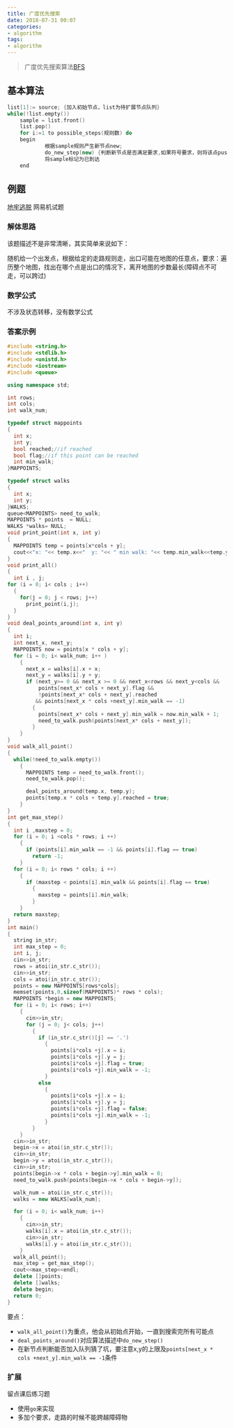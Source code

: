 ```yaml
---
title: 广度优先搜索
date: 2018-07-31 00:07
categories:
- algorithm
tags:
- algorithm
---
```



>广度优先搜索算法[BFS](https://en.wikipedia.org/wiki/Breadth-first_search)

## 基本算法 ##

``` c++
list[1]:= source; {加入初始节点，list为待扩展节点队列}
while(!list.empty())
    sample = list.front()
    list.pop()
    for i:=1 to possible_steps(规则数) do
    begin
            根据sample规则产生新节点new;
            do_new_step(new) {判断新节点是否满足要求,如果符号要求，则将该点push到list队列中}
            将sample标记为已到达
    end
```

## 例题 ##

[地牢逃脱](https://www.nowcoder.com/practice/0385945b7d834a99bc0010e67f892e38?tpId=85&tqId=29831&rp=1&ru=/ta/2017test&qru=/ta/2017test/question-ranking)
网易机试题

### 解体思路 ###

该题描述不是非常清晰，其实简单来说如下：

随机给一个出发点，根据给定的走路规则走，出口可能在地图的任意点，要求：遍历整个地图，找出在哪个点是出口的情况下，离开地图的步数最长(障碍点不可走，可以跨过)

### 数学公式 ###

不涉及状态转移，没有数学公式

### 答案示例 ###

``` c++
#include <string.h>
#include <stdlib.h>
#include <unistd.h>
#include <iostream>
#include <queue>

using namespace std;

int rows;
int cols;
int walk_num;

typedef struct mappoints
{
  int x;
  int y;
  bool reached;//if reached
  bool flag;//if this point can be reached
  int min_walk;
}MAPPOINTS;

typedef struct walks
{
  int x;
  int y;
}WALKS;
queue<MAPPOINTS> need_to_walk;
MAPPOINTS * points  = NULL;
WALKS *walks= NULL;
void print_point(int x, int y)
{
  MAPPOINTS temp = points[x*cols + y];
  cout<<"x: "<< temp.x<<"  y: "<< " min walk: "<< temp.min_walk<<temp.y<<" can be walk: "<<temp.flag<< " reached:"<<temp.reached<<endl;
}
void print_all()
{
  int i , j;
for (i = 0; i< cols ; i++)
  {
    for(j = 0; j < rows; j++)
      print_point(i,j);
  }
}
void deal_points_around(int x, int y)
{
  int i;
  int next_x, next_y;
  MAPPOINTS now = points[x * cols + y];
  for (i = 0; i< walk_num; i++ )
    {
      next_x = walks[i].x + x;
      next_y = walks[i].y + y;
      if (next_y>= 0 && next_x >= 0 && next_x<rows && next_y<cols &&
          points[next_x* cols + next_y].flag &&
          !points[next_x* cols + next_y].reached
         && points[next_x * cols +next_y].min_walk == -1)
        {
          points[next_x* cols + next_y].min_walk = now.min_walk + 1;
          need_to_walk.push(points[next_x* cols + next_y]);
        }
    }
}
void walk_all_point()
{
  while(!need_to_walk.empty())
    {
      MAPPOINTS temp = need_to_walk.front();
      need_to_walk.pop();

      deal_points_around(temp.x, temp.y);
      points[temp.x * cols + temp.y].reached = true;
    }
}
int get_max_step()
{
  int i ,maxstep = 0;
  for (i = 0; i <cols * rows; i ++)
    {
      if (points[i].min_walk == -1 && points[i].flag == true)
        return -1;
    }
  for (i = 0; i< rows * cols; i ++)
    {
      if (maxstep < points[i].min_walk && points[i].flag == true)
        {
          maxstep = points[i].min_walk;
        }
    }
  return maxstep;
}
int main()
{
  string in_str;
  int max_step = 0;
  int i, j;
  cin>>in_str;
  rows = atoi(in_str.c_str());
  cin>>in_str;
  cols = atoi(in_str.c_str());
  points = new MAPPOINTS[rows*cols];
  memset(points,0,sizeof(MAPPOINTS)* rows * cols);
  MAPPOINTS *begin = new MAPPOINTS;
  for (i = 0; i< rows; i++)
    {
      cin>>in_str;
      for (j = 0; j< cols; j++)
        {
          if (in_str.c_str()[j] == '.')
            {
              points[i*cols +j].x = i;
              points[i*cols +j].y = j;
              points[i*cols +j].flag = true;
              points[i*cols +j].min_walk = -1;
            }
          else
            {
              points[i*cols +j].x = i;
              points[i*cols +j].y = j;
              points[i*cols +j].flag = false;
              points[i*cols +j].min_walk = -1;
            }
        }
    }
  cin>>in_str;
  begin->x = atoi(in_str.c_str());
  cin>>in_str;
  begin->y = atoi(in_str.c_str());
  cin>>in_str;
  points[begin->x * cols + begin->y].min_walk = 0;
  need_to_walk.push(points[begin->x * cols + begin->y]);

  walk_num = atoi(in_str.c_str());
  walks = new WALKS[walk_num];

  for (i = 0; i< walk_num; i++)
    {
      cin>>in_str;
      walks[i].x = atoi(in_str.c_str());
      cin>>in_str;
      walks[i].y = atoi(in_str.c_str());
    }
  walk_all_point();
  max_step = get_max_step();
  cout<<max_step<<endl;
  delete []points;
  delete []walks;
  delete begin;
  return 0;
}

```

要点：

  * `walk_all_point()`为重点，他会从初始点开始，一直到搜索完所有可能点
  * `deal_points_around()`对应算法描述中`do_new_step()`
  * 在新节点判断能否加入队列猜了坑，要注意x,y的上限及`points[next_x * cols +next_y].min_walk == -1`条件
  
### 扩展 ###

留点课后练习题

  * 使用`go`来实现
  * 多加个要求，走路的时候不能跨越障碍物
